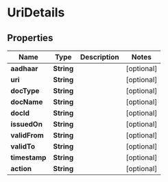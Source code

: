 

# UriDetails


## Properties

Name | Type | Description | Notes
------------ | ------------- | ------------- | -------------
**aadhaar** | **String** |  |  [optional]
**uri** | **String** |  |  [optional]
**docType** | **String** |  |  [optional]
**docName** | **String** |  |  [optional]
**docId** | **String** |  |  [optional]
**issuedOn** | **String** |  |  [optional]
**validFrom** | **String** |  |  [optional]
**validTo** | **String** |  |  [optional]
**timestamp** | **String** |  |  [optional]
**action** | **String** |  |  [optional]



